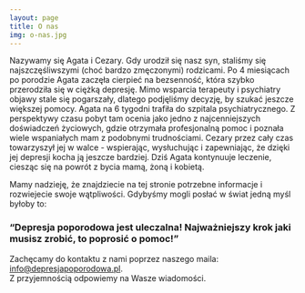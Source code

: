 ```yaml
---
layout: page
title: O nas
img: o-nas.jpg
---
```


Nazywamy się Agata i Cezary. Gdy urodził się nasz syn, staliśmy się najszczęśliwszymi (choć bardzo zmęczonymi) rodzicami. Po 4 miesiącach po porodzie Agata zaczęła cierpieć na bezsenność, która szybko przerodziła się w ciężką depresję. Mimo wsparcia terapeuty i psychiatry objawy stale się pogarszały, dlatego podjęliśmy decyzję, by szukać jeszcze większej pomocy. Agata na 6 tygodni trafiła do szpitala psychiatrycznego. Z perspektywy czasu pobyt tam ocenia jako jedno z najcenniejszych doświadczeń życiowych, gdzie otrzymała profesjonalną pomoc i poznała wiele wspaniałych mam z podobnymi trudnościami. Cezary przez cały czas towarzyszył jej w walce - wspierając, wysłuchując i zapewniając, że dzięki jej depresji kocha ją jeszcze bardziej. Dziś Agata kontynuuje leczenie, ciesząc się na powrót z bycia mamą, żoną i kobietą. 

Mamy nadzieję, że znajdziecie na tej stronie potrzebne informacje i rozwiejecie swoje wątpliwości. Gdybyśmy mogli posłać w świat jedną myśl byłoby to:

<div class="box">
<h3>“Depresja poporodowa jest uleczalna! Najważniejszy krok jaki musisz zrobić, to poprosić o pomoc!”</h3>
</div>

Zachęcamy do kontaktu z nami poprzez naszego maila: <info@depresjapoporodowa.pl>. \
Z przyjemnością odpowiemy na Wasze wiadomości. 
